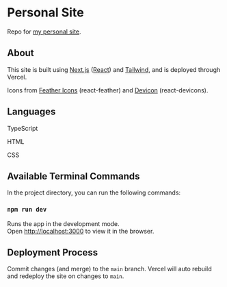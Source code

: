 # Personal Site

Repo for [my personal site](https://www.devmwang.com/).

## About

This site is built using [Next.js](https://nextjs.org/) ([React](https://reactjs.org/)) and [Tailwind](https://tailwindcss.com/), and is deployed through Vercel.

Icons from [Feather Icons](https://feathericons.com/) (react-feather) and [Devicon](https://devicon.dev/) (react-devicons).

## Languages

TypeScript

HTML

CSS

## Available Terminal Commands

In the project directory, you can run the following commands:

### `npm run dev`

Runs the app in the development mode.\
Open [http://localhost:3000](http://localhost:3000) to view it in the browser.

## Deployment Process

Commit changes (and merge) to the `main` branch. Vercel will auto rebuild and redeploy the site on changes to `main`.
